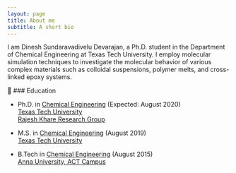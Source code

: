 ```yaml
---
layout: page
title: About me
subtitle: A short bio
---
```


I am Dinesh Sundaravadivelu Devarajan, a Ph.D. student in the Department of Chemical Engineering at Texas Tech University.  I employ molecular simulation techniques to investigate the molecular behavior of various complex materials such as colloidal suspensions, polymer melts, and cross-linked epoxy systems.

:bookmark: ### Education

* Ph.D. in [Chemical Engineering](https://www.depts.ttu.edu/che/) (Expected: August 2020)    
  [Texas Tech University](https://www.ttu.edu/)   
  [Rajesh Khare Research Group](http://www.depts.ttu.edu/che/groups/kharegroup/)

* M.S. in [Chemical Engineering](https://www.depts.ttu.edu/che/) (August 2019)  
  [Texas Tech University](https://www.ttu.edu/) 

* B.Tech in [Chemical Engineering](http://chemactech.edu.in/) (August 2015)  
  [Anna University, ACT Campus](https://www.annauniv.edu/act/index.html) 
